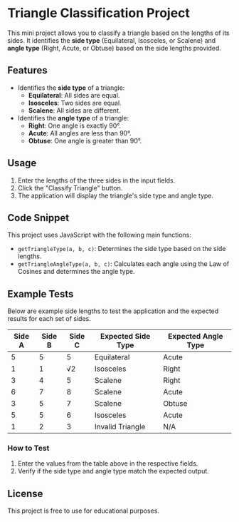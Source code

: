 # Triangle Classification Project

This mini project allows you to classify a triangle based on the lengths of its sides. It identifies the **side type** (Equilateral, Isosceles, or Scalene) and **angle type** (Right, Acute, or Obtuse) based on the side lengths provided.

## Features

- Identifies the **side type** of a triangle:
  - **Equilateral**: All sides are equal.
  - **Isosceles**: Two sides are equal.
  - **Scalene**: All sides are different.
- Identifies the **angle type** of a triangle:
  - **Right**: One angle is exactly 90°.
  - **Acute**: All angles are less than 90°.
  - **Obtuse**: One angle is greater than 90°.

## Usage

1. Enter the lengths of the three sides in the input fields.
2. Click the "Classify Triangle" button.
3. The application will display the triangle's side type and angle type.

## Code Snippet

This project uses JavaScript with the following main functions:

- `getTriangleType(a, b, c)`: Determines the side type based on the side lengths.
- `getTriangleAngleType(a, b, c)`: Calculates each angle using the Law of Cosines and determines the angle type.

## Example Tests

Below are example side lengths to test the application and the expected results for each set of sides.

| Side A | Side B | Side C | Expected Side Type | Expected Angle Type |
| ------ | ------ | ------ | ------------------ | ------------------- |
| 5      | 5      | 5      | Equilateral        | Acute               |
| 1      | 1      | √2     | Isosceles          | Right               |
| 3      | 4      | 5      | Scalene            | Right               |
| 6      | 7      | 8      | Scalene            | Acute               |
| 3      | 5      | 7      | Scalene            | Obtuse              |
| 5      | 5      | 6      | Isosceles          | Acute               |
| 1      | 2      | 3      | Invalid Triangle   | N/A                 |

### How to Test

1. Enter the values from the table above in the respective fields.
2. Verify if the side type and angle type match the expected output.

## License

This project is free to use for educational purposes.
